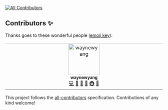 
<!-- ALL-CONTRIBUTORS-BADGE:START - Do not remove or modify this section -->
[![All Contributors](https://img.shields.io/badge/all_contributors-1-orange.svg?style=flat-square)](#contributors-)
<!-- ALL-CONTRIBUTORS-BADGE:END -->
## Contributors ✨

Thanks goes to these wonderful people ([emoji key](https://allcontributors.org/docs/en/emoji-key)):

<!-- ALL-CONTRIBUTORS-LIST:START - Do not remove or modify this section -->
<!-- prettier-ignore-start -->
<!-- markdownlint-disable -->
<table>
  <tbody>
    <tr>
      <td align="center" valign="top" width="14.28%"><a href="https://github.com/waynewyang"><img src="https://avatars.githubusercontent.com/u/25957795?v=4?s=100" width="100px;" alt="waynewyang"/><br /><sub><b>waynewyang</b></sub></a><br /><a href="https://github.com/unipackage/net/commits?author=waynewyang" title="Code">💻</a> <a href="#design-waynewyang" title="Design">🎨</a> <a href="https://github.com/unipackage/net/commits?author=waynewyang" title="Documentation">📖</a> <a href="#ideas-waynewyang" title="Ideas, Planning, & Feedback">🤔</a> <a href="#infra-waynewyang" title="Infrastructure (Hosting, Build-Tools, etc)">🚇</a> <a href="#maintenance-waynewyang" title="Maintenance">🚧</a></td>
    </tr>
  </tbody>
</table>

<!-- markdownlint-restore -->
<!-- prettier-ignore-end -->

<!-- ALL-CONTRIBUTORS-LIST:END -->

This project follows the [all-contributors](https://github.com/all-contributors/all-contributors) specification. Contributions of any kind welcome!